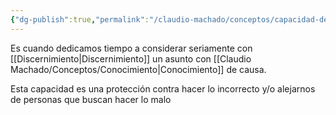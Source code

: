 ```yaml
---
{"dg-publish":true,"permalink":"/claudio-machado/conceptos/capacidad-de-pensar/"}
---
```


Es cuando dedicamos tiempo a considerar seriamente con [[Discernimiento\|Discernimiento]]  un asunto con [[Claudio Machado/Conceptos/Conocimiento\|Conocimiento]] de causa.

Esta capacidad es una protección contra hacer lo incorrecto y/o alejarnos de personas que buscan hacer lo malo 